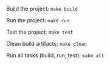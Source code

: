 Build the project: `make build`

Run the project: `make run`

Test the project: `make test`

Clean build artifacts: `make clean`

Run all tasks (build, run, test): `make all`
